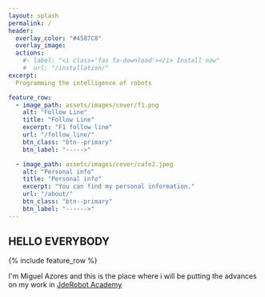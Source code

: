 ```yaml
---
layout: splash
permalink: /
header:
  overlay_color: "#4587C8"
  overlay_image:
  actions:
    #- label: "<i class='fas fa-download'></i> Install now"
    #  url: "/installation/"
excerpt:
  Programming the intelligence of robots

feature_row:
  - image_path: assets/images/cover/f1.png
    alt: "Follow Line"
    title: "Follow Line"
    excerpt: "F1 follow line"
    url: "/follow_line/"
    btn_class: "btn--primary"
    btn_label: "----->"

  - image_path: assets/images/cover/cafe2.jpeg
    alt: "Personal info"
    title: "Personal info"
    excerpt: "You can find my personal information."
    url: "/about/"
    btn_class: "btn--primary"
    btn_label: "------>"   
---
```

## HELLO EVERYBODY

{% include feature_row %}

I'm Miguel Azores and this is the place where i will be putting the advances on my work in [JdeRobot Academy](http://jderobot.github.io/RoboticsAcademy/)
